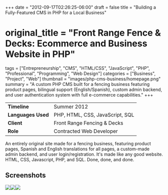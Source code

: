 +++
date = "2012-09-17T02:26:25-06:00"
draft = false
title = "Building a Fully-Featured CMS in PHP for a Local Business"
# original_title = "Front Range Fence & Decks: Ecommerce and Business Website in PHP"
tags = ["Entrepreneurship", "CMS", "HTML/CSS", "JavaScript", "PHP", "Professional", "Programming", "Web Design"]
categories = ["Business", "Project", "Web"]
thumbnail = "images/php-cms-business/homepage.png"
summary = "A custom PHP CMS built for a fencing business featuring product pages, bilingual support (English/Spanish), custom admin backend, and user authentication system with full e-commerce capabilities."
+++

| | |
| --- | --- |
| **Timeline** | Summer 2012 |
| **Languages Used** | PHP, HTML, CSS, JavaScript, SQL |
| **Client** | Front Range Fencing & Decks |
| **Role** | Contracted Web Developer |

An entirely original site made for a fencing business, featuring product pages, Spanish and English translations for all pages, a custom-made admin backend, and user login/registration. It's made like any good website. HTML, CSS, Javascript, PHP, and SQL. Done, done, and done.

## Screenshots
[![](../../images/php-cms-business/zoom.png)](../../images/php-cms-business/zoom.png)[![](../../images/php-cms-business/admin.png)](../../images/php-cms-business/admin.png)[![](../../images/php-cms-business/contact.png)](../../images/php-cms-business/contact.png)
